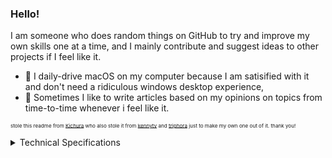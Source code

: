 ### Hello!
I am someone who does random things on GitHub to try and improve my own skills one at a time, and I mainly contribute and suggest ideas to other projects if I feel like it.

- 🍎 I daily-drive macOS on my computer because I am satisified with it and don't need a ridiculous windows desktop experience,
- 📝 Sometimes I like to write articles based on my opinions on topics from time-to-time whenever i feel like it.

<sub><sup><sup>stole this readme from [Kichura](https://github.com/Kichura) who also stole it from [kennytv](https://github.com/kennytv) and [triphora](https://github.com/triphora) just to make my own one out of it. thank you!</sup></sup></sup>

<details><summary>Technical Specifications</summary>

[![OS - macOS 15.7](https://img.shields.io/badge/macOS-15.7-FFFFFF?style=plastic&logo=apple&logoColor=black)](https://en.wikipedia.org/wiki/macOS) [![CPU - Intel Core i7-8700](https://img.shields.io/badge/Intel_Core_i7-8700-0071c5?style=flat&logo=intel&logoColor=blue)](https://www.intel.com/content/www/us/en/products/sku/126686/intel-core-i78700-processor-12m-cache-up-to-4-60-ghz/specifications.html)  [![GPU - AMD Radeon Pro 560X](https://img.shields.io/badge/Radeon-Pro_560X-ED1C24?style=plastic&logo=amd&logoColor=white)](https://www.techpowerup.com/gpu-specs/radeon-pro-560x.c3282)

[![iMac (21.5-inch, 2019)](https://img.shields.io/badge/iMac-(21.5_Inch,_2019)-FFFFFF?style=plastic&logo=apple&logoColor=black)](https://support.apple.com/en-gb/111963)
[![Mobile - iPhone 12](https://img.shields.io/badge/iPhone-12-FFFFFF?style=plastic&logo=apple&logoColor=black)](https://support.apple.com/kb/SP830?locale=en_GB)
